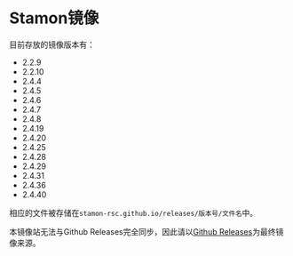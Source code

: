 # Stamon镜像

目前存放的镜像版本有：

* 2.2.9
* 2.2.10
* 2.4.4
* 2.4.5
* 2.4.6
* 2.4.7
* 2.4.8
* 2.4.19
* 2.4.20
* 2.4.25
* 2.4.28
* 2.4.29
* 2.4.31
* 2.4.36
* 2.4.40

相应的文件被存储在``stamon-rsc.github.io/releases/版本号/文件名``中。

本镜像站无法与Github Releases完全同步，因此请以[Github Releases](https://github.com/CLimber-Rong/stamon/releases)为最终镜像来源。
